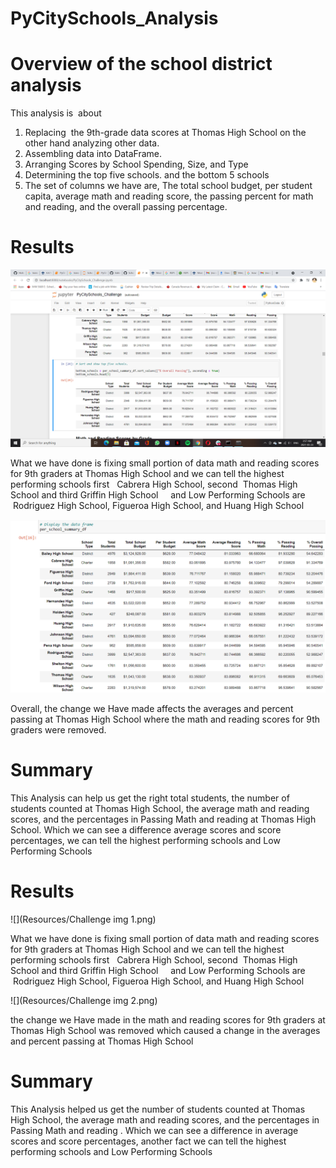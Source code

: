 # PyCitySchools_Analysis 



# Overview of the school district analysis
This analysis is  about  
1.  Replacing  the 9th-grade data scores at Thomas High School on the other hand analyzing other data. 
2.  Assembling data into DataFrame.
3.  Arranging Scores by School Spending, Size, and Type
4.  Determining the top five schools. and the bottom 5 schools
5.  The set of columns we have are, The total school budget, per student capita, average math and reading score, the passing percent for math and reading, and the overall passing percentage.




# Results



  ![](Resources/Challenge%20img%201.png)




What we have done is fixing small portion of data math and reading scores for 9th graders at Thomas High School and we can tell the highest performing schools first   Cabrera High School, second  Thomas High School and third Griffin High School     and Low Performing Schools are  Rodriguez High School, Figueroa High School, and Huang High School



   ![](Resources/Challenge%20img%202.png)

Overall, the change we Have made affects the averages and percent passing at Thomas High School where the math and reading scores for 9th graders were removed.

# Summary
This Analysis can help us get the right total students, the number of students counted at Thomas High School, the average math and reading scores, and the percentages in Passing Math and reading at Thomas High School. Which we can see a difference average scores and score percentages, we can tell the highest performing schools
and Low Performing Schools

# Results


![](Resources/Challenge img 1.png)




What we have done is fixing small portion of data math and reading scores for 9th graders at Thomas High School and we can tell the highest performing schools first   Cabrera High School, second  Thomas High School and third Griffin High School     and Low Performing Schools are  Rodriguez High School, Figueroa High School, and Huang High School


![](Resources/Challenge img 2.png)

the change we Have made in the math and reading scores for 9th graders at Thomas High School was removed which caused a change in the averages and percent passing at Thomas    High School

# Summary
This Analysis  helped us get  the number of students counted at Thomas High School, the average math and reading scores, and the percentages in Passing Math and reading . Which we can see a difference in average scores and score percentages, another fact we can tell the highest performing schools
and Low Performing Schools
